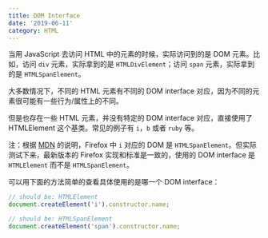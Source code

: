 ```yaml
---
title: DOM Interface
date: '2019-06-11'
category: HTML
---
```


当用 JavaScript 去访问 HTML 中的元素的时候，实际访问到的是 DOM 元素。比如，访问 `div` 元素，实际拿到的是 `HTMLDivElement`；访问 `span` 元素，实际拿到的是 `HTMLSpanElement`。

大多数情况下，不同的 HTML 元素有不同的 DOM interface 对应，因为不同的元素很可能有一些行为/属性上的不同。

但是也存在一些 HTML 元素，并没有特定的 DOM interface 对应，直接使用了 HTMLElement 这个基类。常见的例子有 `i`，`b` 或者 `ruby` 等。

注：根据 [MDN](https://developer.mozilla.org/en-US/docs/Web/HTML/Element/i) 的说明，Firefox 中 `i` 对应的 DOM 是 `HTMLSpanElement`。但实际测试下来，最新版本的 Firefox 实现和标准是一致的，使用的 DOM interface 是 `HTMLElement` 而不是 `HTMLSpanElement`。

可以用下面的方法简单的查看具体使用的是哪一个 DOM interface：

```javascript
// should be: HTMLElement
document.createElement('i').constructor.name;

// should be: HTMLSpanElement
document.createElement('span').constructor.name;
```
